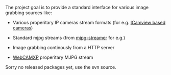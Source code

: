 The project goal is to provide a standard interface for various image grabbing sources like:

- Various properitary IP cameras stream formats (for e.g. [ICamview based cameras](http://icamview.com/))

- Standard mjpg streams (from [mjpg-streamer](http://sourceforge.net/projects/mjpg-streamer/) for e.g.)

- Image grabbing continously from a HTTP server

- [WebCAMXP](http://www.webcamxp.com/home.aspx) properitary MJPG stream

Sorry no released packages yet, use the svn source.